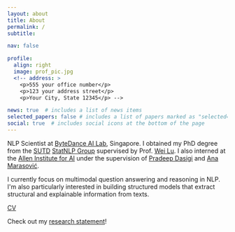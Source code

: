 ```yaml
---
layout: about
title: About
permalink: /
subtitle: 

nav: false

profile:
  align: right
  image: prof_pic.jpg
  <!-- address: >
    <p>555 your office number</p>
    <p>123 your address street</p>
    <p>Your City, State 12345</p> -->

news: true  # includes a list of news items
selected_papers: false # includes a list of papers marked as "selected={true}"
social: true  # includes social icons at the bottom of the page
---
```



NLP Scientist at [ByteDance AI Lab](https://ailab.bytedance.com/), Singapore. 
I obtained my PhD degree from the [SUTD](https://sutd.edu.sg/) [StatNLP Group](https://statnlp-research.github.io/) supervised by Prof. [Wei Lu](https://istd.sutd.edu.sg/people/faculty/lu-wei). 
I also interned at the [Allen Institute for AI](https://allenai.org/) under the supervision of [Pradeep Dasigi](https://pdasigi.github.io/) and [Ana Marasović](https://www.anamarasovic.com/). 

I currently focus on multimodal question answering and reasoning in NLP. 
I'm also particularly interested in building structured models that extract structural and explainable information from texts.


[CV](files/cv_v2.pdf)

Check out my [research statement](files/research_statement.pdf)!


<!-- Write your biography here. Tell the world about yourself. Link to your favorite [subreddit](http://reddit.com). You can put a picture in, too. The code is already in, just name your picture `prof_pic.jpg` and put it in the `img/` folder.

Put your address / P.O. box / other info right below your picture. You can also disable any these elements by editing `profile` property of the YAML header of your `_pages/about.md`. Edit `_bibliography/papers.bib` and Jekyll will render your [publications page](/al-folio/publications/) automatically.

Link to your social media connections, too. This theme is set up to use [Font Awesome icons](http://fortawesome.github.io/Font-Awesome/) and [Academicons](https://jpswalsh.github.io/academicons/), like the ones below. Add your Facebook, Twitter, LinkedIn, Google Scholar, or just disable all of them.
 -->